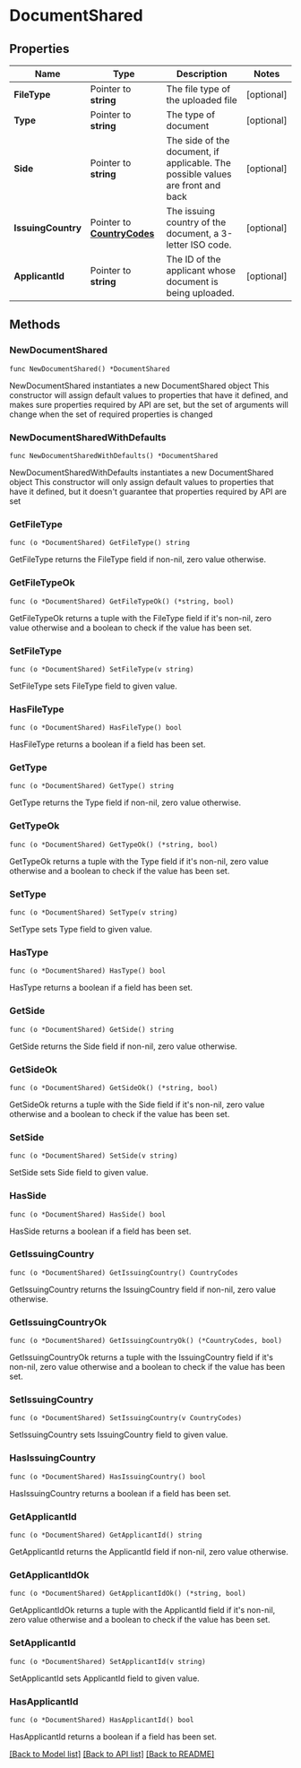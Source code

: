 # DocumentShared

## Properties

Name | Type | Description | Notes
------------ | ------------- | ------------- | -------------
**FileType** | Pointer to **string** | The file type of the uploaded file | [optional] 
**Type** | Pointer to **string** | The type of document | [optional] 
**Side** | Pointer to **string** | The side of the document, if applicable. The possible values are front and back | [optional] 
**IssuingCountry** | Pointer to [**CountryCodes**](CountryCodes.md) | The issuing country of the document, a 3-letter ISO code. | [optional] 
**ApplicantId** | Pointer to **string** | The ID of the applicant whose document is being uploaded. | [optional] 

## Methods

### NewDocumentShared

`func NewDocumentShared() *DocumentShared`

NewDocumentShared instantiates a new DocumentShared object
This constructor will assign default values to properties that have it defined,
and makes sure properties required by API are set, but the set of arguments
will change when the set of required properties is changed

### NewDocumentSharedWithDefaults

`func NewDocumentSharedWithDefaults() *DocumentShared`

NewDocumentSharedWithDefaults instantiates a new DocumentShared object
This constructor will only assign default values to properties that have it defined,
but it doesn't guarantee that properties required by API are set

### GetFileType

`func (o *DocumentShared) GetFileType() string`

GetFileType returns the FileType field if non-nil, zero value otherwise.

### GetFileTypeOk

`func (o *DocumentShared) GetFileTypeOk() (*string, bool)`

GetFileTypeOk returns a tuple with the FileType field if it's non-nil, zero value otherwise
and a boolean to check if the value has been set.

### SetFileType

`func (o *DocumentShared) SetFileType(v string)`

SetFileType sets FileType field to given value.

### HasFileType

`func (o *DocumentShared) HasFileType() bool`

HasFileType returns a boolean if a field has been set.

### GetType

`func (o *DocumentShared) GetType() string`

GetType returns the Type field if non-nil, zero value otherwise.

### GetTypeOk

`func (o *DocumentShared) GetTypeOk() (*string, bool)`

GetTypeOk returns a tuple with the Type field if it's non-nil, zero value otherwise
and a boolean to check if the value has been set.

### SetType

`func (o *DocumentShared) SetType(v string)`

SetType sets Type field to given value.

### HasType

`func (o *DocumentShared) HasType() bool`

HasType returns a boolean if a field has been set.

### GetSide

`func (o *DocumentShared) GetSide() string`

GetSide returns the Side field if non-nil, zero value otherwise.

### GetSideOk

`func (o *DocumentShared) GetSideOk() (*string, bool)`

GetSideOk returns a tuple with the Side field if it's non-nil, zero value otherwise
and a boolean to check if the value has been set.

### SetSide

`func (o *DocumentShared) SetSide(v string)`

SetSide sets Side field to given value.

### HasSide

`func (o *DocumentShared) HasSide() bool`

HasSide returns a boolean if a field has been set.

### GetIssuingCountry

`func (o *DocumentShared) GetIssuingCountry() CountryCodes`

GetIssuingCountry returns the IssuingCountry field if non-nil, zero value otherwise.

### GetIssuingCountryOk

`func (o *DocumentShared) GetIssuingCountryOk() (*CountryCodes, bool)`

GetIssuingCountryOk returns a tuple with the IssuingCountry field if it's non-nil, zero value otherwise
and a boolean to check if the value has been set.

### SetIssuingCountry

`func (o *DocumentShared) SetIssuingCountry(v CountryCodes)`

SetIssuingCountry sets IssuingCountry field to given value.

### HasIssuingCountry

`func (o *DocumentShared) HasIssuingCountry() bool`

HasIssuingCountry returns a boolean if a field has been set.

### GetApplicantId

`func (o *DocumentShared) GetApplicantId() string`

GetApplicantId returns the ApplicantId field if non-nil, zero value otherwise.

### GetApplicantIdOk

`func (o *DocumentShared) GetApplicantIdOk() (*string, bool)`

GetApplicantIdOk returns a tuple with the ApplicantId field if it's non-nil, zero value otherwise
and a boolean to check if the value has been set.

### SetApplicantId

`func (o *DocumentShared) SetApplicantId(v string)`

SetApplicantId sets ApplicantId field to given value.

### HasApplicantId

`func (o *DocumentShared) HasApplicantId() bool`

HasApplicantId returns a boolean if a field has been set.


[[Back to Model list]](../README.md#documentation-for-models) [[Back to API list]](../README.md#documentation-for-api-endpoints) [[Back to README]](../README.md)


